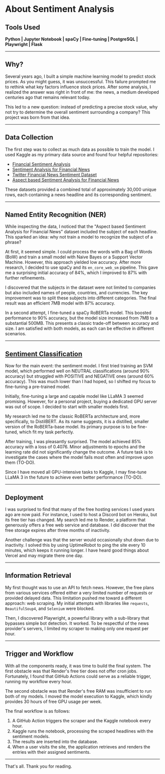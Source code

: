 # About Sentiment Analysis

## Tools Used
**Python | Jupyter Notebook | spaCy | Fine-tuning | PostgreSQL | Playwright | Flask**

---

## Why?
Several years ago, I built a simple machine learning model to predict stock prices. As you might guess, it was unsuccessful. This failure prompted me to rethink what key factors influence stock prices. After some analysis, I realized the answer was right in front of me: the news, a medium developed centuries ago that remains relevant today.

This led to a new question: instead of predicting a precise stock value, why not try to determine the overall sentiment surrounding a company? This project was born from that idea.

---

## Data Collection
The first step was to collect as much data as possible to train the model. I used Kaggle as my primary data source and found four helpful repositories:

*   [Financial Sentiment Analysis](https://www.kaggle.com/datasets/sbhatti/financial-sentiment-analysis)
*   [Sentiment Analysis for Financial News](https://www.kaggle.com/datasets/ankurzing/sentiment-analysis-for-financial-news)
*   [Twitter Financial News Sentiment Dataset](https://www.kaggle.com/datasets/borhanitrash/twitter-financial-news-sentiment-dataset?select=sent_train.csv)
*   [Aspect based Sentiment Analysis for Financial News](https://www.kaggle.com/datasets/ankurzing/aspect-based-sentiment-analysis-for-financial-news)

These datasets provided a combined total of approximately 30,000 unique rows, each containing a news headline and its corresponding sentiment.

---

## Named Entity Recognition (NER)
While inspecting the data, I noticed that the "Aspect based Sentiment Analysis for Financial News" dataset included the subject of each headline. This sparked an idea: why not train a model to recognize the subject of a phrase?

At first, it seemed simple. I could process the words with a Bag of Words (BoW) and train a small model with Naive Bayes or a Support Vector Machine. However, this approach yielded low accuracy. After more research, I decided to use spaCy and its `en_core_web_sm` pipeline. This gave me a surprising initial accuracy of 84%, which I improved to 87% with further refinements.

I discovered that the subjects in the dataset were not limited to companies but also included names of people, countries, and currencies. The key improvement was to split these subjects into different categories. The final result was an efficient 7MB model with 87% accuracy.

In a second attempt, I fine-tuned a spaCy RoBERTa model. This boosted performance to 90% accuracy, but the model size increased from 7MB to a substantial 500MB. This presents a classic trade-off between accuracy and size. I am satisfied with both models, as each can be effective in different scenarios.

---

## [Sentiment Classification](https://huggingface.co/KOlCi/distilbert-financial-sentiment)
Now for the main event: the sentiment model. I first tried training an SVM model, which performed well on NEUTRAL classifications (around 90% accuracy) but struggled with POSITIVE and NEGATIVE ones (around 60% accuracy). This was much lower than I had hoped, so I shifted my focus to fine-tuning a pre-trained model.

Initially, fine-tuning a large and capable model like LLaMA 3 seemed promising. However, for a personal project, buying a dedicated GPU server was out of scope. I decided to start with smaller models first.

My research led me to the classic RoBERTa architecture and, more specifically, to DistilBERT. As its name suggests, it is a distilled, smaller version of the RoBERTa-base model. Its primary purpose is to be fine-tuned, which fit my task perfectly.

After training, I was pleasantly surprised. The model achieved 85% accuracy with a loss of 0.4076. Minor adjustments to epochs and the learning rate did not significantly change the outcome. A future task is to investigate the cases where the model fails most often and improve upon them (TO-DO).

Since I have moved all GPU-intensive tasks to Kaggle, I may fine-tune LLaMA 3 in the future to achieve even better performance (TO-DO).

---

## Deployment
I was surprised to find that many of the free hosting services I used years ago are now paid. For instance, I used to host a Discord bot on Heroku, but its free tier has changed. My search led me to Render, a platform that generously offers a free web service and database. I did discover that the free storage expires after three months of inactivity.

Another challenge was that the server would occasionally shut down due to inactivity. I solved this by using UptimeRobot to ping the site every 10 minutes, which keeps it running longer. I have heard good things about Vercel and may migrate there one day.

---

## Information Retrieval
My first thought was to use an API to fetch news. However, the free plans from various services offered either a very limited number of requests or provided delayed data. This limitation pushed me toward a different approach: web scraping. My initial attempts with libraries like `requests`, `BeautifulSoup4`, and `Selenium` were blocked.

Then, I discovered Playwright, a powerful library with a sub-library that bypasses simple bot detection. It worked. To be respectful of the news provider's servers, I limited my scraper to making only one request per hour.

---

## Trigger and Workflow
With all the components ready, it was time to build the final system. The first obstacle was that Render's free tier does not offer cron jobs. Fortunately, I found that GitHub Actions could serve as a reliable trigger, running my workflow every hour.

The second obstacle was that Render's free RAM was insufficient to run both of my models. I moved the model execution to Kaggle, which kindly provides 30 hours of free GPU usage per week.

The final workflow is as follows:
1.  A GitHub Action triggers the scraper and the Kaggle notebook every hour.
2.  Kaggle runs the notebook, processing the scraped headlines with the sentiment models.
3.  The results are inserted into the database.
4.  When a user visits the site, the application retrieves and renders the entries with their assigned sentiments.

---

That's all. Thank you for reading.